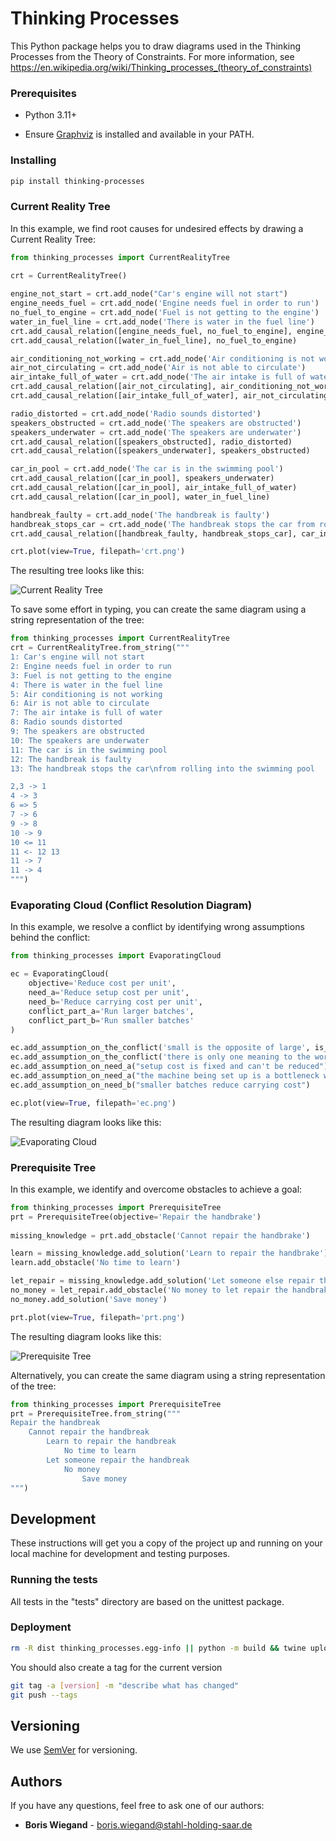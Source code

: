 # Thinking Processes

This Python package helps you to draw diagrams used in the Thinking Processes from the Theory of Constraints. 
For more information, see https://en.wikipedia.org/wiki/Thinking_processes_(theory_of_constraints) 

### Prerequisites

- Python 3.11+

- Ensure [Graphviz](https://www.graphviz.org/) is installed and available in your PATH.

### Installing

```bash
pip install thinking-processes
```

### Current Reality Tree

In this example, we find root causes for undesired effects by drawing a Current Reality Tree:

```python
from thinking_processes import CurrentRealityTree

crt = CurrentRealityTree()
        
engine_not_start = crt.add_node("Car's engine will not start")
engine_needs_fuel = crt.add_node('Engine needs fuel in order to run')
no_fuel_to_engine = crt.add_node('Fuel is not getting to the engine')
water_in_fuel_line = crt.add_node('There is water in the fuel line')
crt.add_causal_relation([engine_needs_fuel, no_fuel_to_engine], engine_not_start)
crt.add_causal_relation([water_in_fuel_line], no_fuel_to_engine)

air_conditioning_not_working = crt.add_node('Air conditioning is not working')
air_not_circulating = crt.add_node('Air is not able to circulate')
air_intake_full_of_water = crt.add_node('The air intake is full of water')
crt.add_causal_relation([air_not_circulating], air_conditioning_not_working)
crt.add_causal_relation([air_intake_full_of_water], air_not_circulating)

radio_distorted = crt.add_node('Radio sounds distorted')
speakers_obstructed = crt.add_node('The speakers are obstructed')
speakers_underwater = crt.add_node('The speakers are underwater')
crt.add_causal_relation([speakers_obstructed], radio_distorted)
crt.add_causal_relation([speakers_underwater], speakers_obstructed)

car_in_pool = crt.add_node('The car is in the swimming pool')
crt.add_causal_relation([car_in_pool], speakers_underwater)
crt.add_causal_relation([car_in_pool], air_intake_full_of_water)
crt.add_causal_relation([car_in_pool], water_in_fuel_line)

handbreak_faulty = crt.add_node('The handbreak is faulty')
handbreak_stops_car = crt.add_node('The handbreak stops the car from rolling into the swimming pool')
crt.add_causal_relation([handbreak_faulty, handbreak_stops_car], car_in_pool)

crt.plot(view=True, filepath='crt.png')
```

The resulting tree looks like this:

![Current Reality Tree](https://raw.githubusercontent.com/BorisWiegand/Thinking-Processes/refs/heads/main/crt.png)

To save some effort in typing, you can create the same diagram using a string representation of the tree:

```python
from thinking_processes import CurrentRealityTree
crt = CurrentRealityTree.from_string("""
1: Car's engine will not start
2: Engine needs fuel in order to run
3: Fuel is not getting to the engine
4: There is water in the fuel line
5: Air conditioning is not working
6: Air is not able to circulate
7: The air intake is full of water
8: Radio sounds distorted
9: The speakers are obstructed
10: The speakers are underwater
11: The car is in the swimming pool
12: The handbreak is faulty
13: The handbreak stops the car\nfrom rolling into the swimming pool

2,3 -> 1
4 -> 3
6 => 5
7 -> 6
9 -> 8
10 -> 9
10 <= 11 
11 <- 12 13
11 -> 7
11 -> 4
""")
```

### Evaporating Cloud (Conflict Resolution Diagram)

In this example, we resolve a conflict by identifying wrong assumptions behind the conflict:

```python
from thinking_processes import EvaporatingCloud

ec = EvaporatingCloud(
    objective='Reduce cost per unit',
    need_a='Reduce setup cost per unit',
    need_b='Reduce carrying cost per unit',
    conflict_part_a='Run larger batches',
    conflict_part_b='Run smaller batches'
)

ec.add_assumption_on_the_conflict('small is the opposite of large', is_true=True)
ec.add_assumption_on_the_conflict('there is only one meaning to the word "batch"', is_true=False)
ec.add_assumption_on_need_a("setup cost is fixed and can't be reduced")
ec.add_assumption_on_need_a("the machine being set up is a bottleneck with no spare capacity")
ec.add_assumption_on_need_b("smaller batches reduce carrying cost")

ec.plot(view=True, filepath='ec.png')
```

The resulting diagram looks like this:

![Evaporating Cloud](https://raw.githubusercontent.com/BorisWiegand/Thinking-Processes/refs/heads/main/ec.png)

### Prerequisite Tree

In this example, we identify and overcome obstacles to achieve a goal:

```python
from thinking_processes import PrerequisiteTree
prt = PrerequisiteTree(objective='Repair the handbrake')
        
missing_knowledge = prt.add_obstacle('Cannot repair the handbrake')

learn = missing_knowledge.add_solution('Learn to repair the handbrake')
learn.add_obstacle('No time to learn')

let_repair = missing_knowledge.add_solution('Let someone else repair the handbrake')
no_money = let_repair.add_obstacle('No money to let repair the handbrake')
no_money.add_solution('Save money')

prt.plot(view=True, filepath='prt.png')
```

The resulting diagram looks like this:

![Prerequisite Tree](https://raw.githubusercontent.com/BorisWiegand/Thinking-Processes/refs/heads/main/prt.png)

Alternatively, you can create the same diagram using a string representation of the tree:

```python
from thinking_processes import PrerequisiteTree
prt = PrerequisiteTree.from_string("""
Repair the handbreak
    Cannot repair the handbreak
        Learn to repair the handbreak
            No time to learn
        Let someone repair the handbreak
            No money
                Save money
""")
```

## Development

These instructions will get you a copy of the project up and running on your local machine for development and testing purposes.

### Running the tests

All tests in the "tests" directory are based on the unittest package.

### Deployment

```bash
rm -R dist thinking_processes.egg-info || python -m build && twine upload --skip-existing --verbose dist/*
```

You should also create a tag for the current version

```bash
git tag -a [version] -m "describe what has changed"
git push --tags
```

## Versioning

We use [SemVer](http://semver.org/) for versioning.

## Authors

If you have any questions, feel free to ask one of our authors:

* **Boris Wiegand** - boris.wiegand@stahl-holding-saar.de